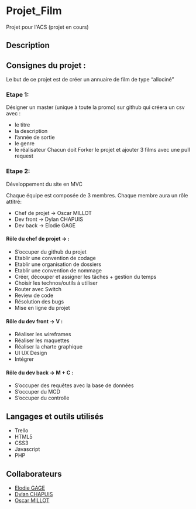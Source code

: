 # Projet_Film

Projet pour l'ACS (projet en cours)

## Description

## Consignes du projet :

Le but de ce projet est de créer un annuaire de film de type “allociné”

### Etape 1:
Désigner un master (unique à toute la promo) sur github qui créera un csv avec :
- le titre
- la description
- l’année de sortie
- le genre
- le réalisateur
Chacun doit Forker le projet et ajouter 3 films avec une pull request
### Etape 2:
Développement du site en MVC

Chaque équipe est composée de 3 membres.
Chaque membre aura un rôle attitré:

- Chef de projet -> Oscar MILLOT
- Dev front -> Dylan CHAPUIS
- Dev back -> Elodie GAGE

#### Rôle du chef de projet → :
- S’occuper du github du projet
- Etablir une convention de codage
- Etablir une organisation de dossiers
- Etablir une convention de nommage
- Créer, découper et assigner les tâches + gestion du temps
- Choisir les technos/outils à utiliser
- Router avec Switch
- Review de code
- Résolution des bugs
- Mise en ligne du projet

#### Rôle du dev front → V :
- Réaliser les wireframes
- Réaliser les maquettes
- Réaliser la charte graphique
- UI UX Design
- Intégrer

#### Rôle du dev back → M + C :
- S’occuper des requêtes avec la base de données
- S’occuper du MCD
- S’occuper du controlle

## Langages et outils utilisés

- Trello
- HTML5
- CSS3
- Javascript
- PHP

## Collaborateurs
- [Elodie GAGE](https://github.com/happyvolt92)
- [Dylan CHAPUIS](https://github.com/CDylan-source)
- [Oscar MILLOT](https://github.com/OscarM-Code)
